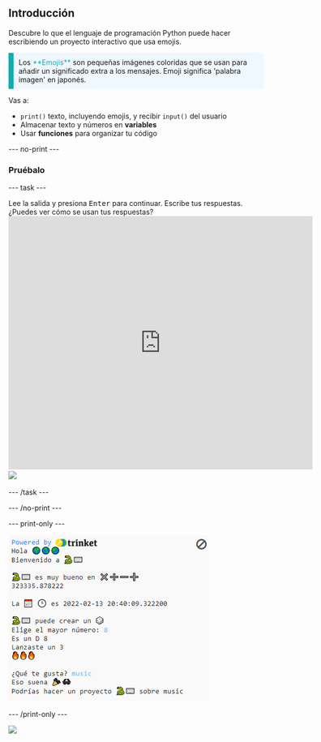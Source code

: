 ## Introducción

Descubre lo que el lenguaje de programación Python puede hacer escribiendo un proyecto interactivo que usa emojis.

<p style="border-left: solid; border-width:10px; border-color: #0faeb0; background-color: aliceblue; padding: 10px;">
Los <span style="color: #0faeb0">**Emojis**</span> son pequeñas imágenes coloridas que se usan para añadir un significado extra a los mensajes. Emoji significa 'palabra imagen' en japonés.
</p>

Vas a:
+ `print()` texto, incluyendo emojis, y recibir `input()` del usuario
+ Almacenar texto y números en **variables**
+ Usar **funciones** para organizar tu código

--- no-print ---

### Pruébalo

--- task ---

<div style="display: flex; flex-wrap: wrap">
<div style="flex-basis: 175px; flex-grow: 1">  
Lee la salida y presiona <kbd>Enter</kbd> para continuar. 
Escribe tus respuestas. ¿Puedes ver cómo se usan tus respuestas?
</div>
<div class="trinket">
  <iframe src="https://trinket.io/embed/python/a54e164ac2?outputOnly=true&start=result" width="600" height="500" frameborder="0" marginwidth="0" marginheight="0" allowfullscreen>
  </iframe>
  <img src="images/hello-final.png">
</div>
</div>

--- /task ---

--- /no-print ---

--- print-only ---

![Proyecto terminado](images/showcase_static.png)

--- /print-only ---

![](http://code.org/api/hour/begin_codeclub_hworld.png)
